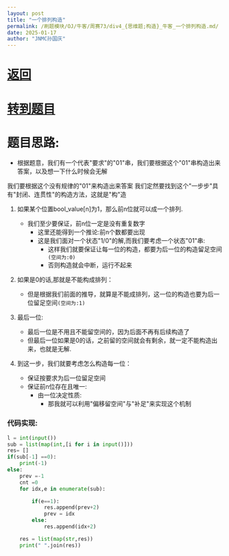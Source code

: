 ```yaml
---
layout: post
title: "一个排列构造"
permalink: /刷题模块/OJ/牛客/周赛73/div4_{思维题;构造}_牛客_一个排列构造.md/
date: 2025-01-17
author: "JNMC孙国庆"
---
```


# [返回](https://aliceauto.github.io/%E5%88%B7%E9%A2%98%E6%A8%A1%E5%9D%97/OJ/)
# [转到题目](https://ac.nowcoder.com/acm/contest/99277/C)
# 题目思路:
   - 根据题意，我们有一个代表"要求"的"01"串，我们要根据这个"01"串构造出来答案，以及想一下什么时候会无解
  
我们要根据这个没有规律的"01"来构造出来答案
我们定然要找到这个"一步步"具有"封闭、连贯性"的构造方法，这就是"构"造


1. 如果某个位置bool_value[n]为1，那么前n位就可以成一个排列.
    - 我们至少要保证，前n位一定是没有重复数字
       - 这里还能得到一个推论:前n个数都要出现
       - 这是我们面对一个状态"1/0"的解,而我们要考虑一个状态"01"串:
         - 这样我们就要保证让每一位的构造，都要为后一位的构造留足空间`(空间为:0)`
         - 否则构造就会中断，运行不起来
  
2. 如果是0的话,那就是不能构成排列：
    - 但是根据我们前面的推导，就算是不能成排列，这一位的构造也要为后一位留足空间`(空间为:1)`
  
3. 最后一位:
   - 最后一位是不用且不能留空间的，因为后面不再有后续构造了
   - 但最后一位如果是0的话，之前留的空间就会有剩余，就一定不能构造出来，也就是无解.
  
4. 到这一步，我们就要考虑怎么构造每一位：

     - 保证按要求为后一位留足空间
     - 保证前n位存在且唯一:
       - 由一位决定性质:
         - 那我就可以利用"偏移留空间"与"补足"来实现这个机制
    


### 代码实现:
```py
l = int(input())
sub = list(map(int,[i for i in input()]))
res= []
if(sub[-1] ==0):
    print(-1)
else:
    prev =-1
    cnt =0
    for idx,e in enumerate(sub):

        if(e==1):
            res.append(prev+2)
            prev = idx
        else:
            res.append(idx+2)

    res = list(map(str,res))    
    print(" ".join(res))    
```